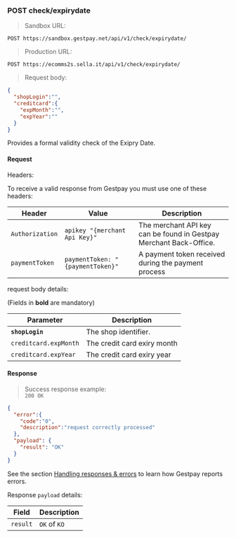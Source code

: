 ### POST check/expirydate


> Sandbox URL:

```
POST https://sandbox.gestpay.net/api/v1/check/expirydate/
```


> Production URL: 

```
POST https://ecomms2s.sella.it/api/v1/check/expirydate/
```

> Request body: 

```json
{
  "shopLogin":"",
  "creditcard":{
    "expMonth":"",
    "expYear":""
  }
}
```

Provides a formal validity check of the Exipry Date.

#### Request 

Headers: 

To receive a valid response from Gestpay you must use one of these headers: 

| Header          | Value                         | Description                                                        |
| --------------- | ----------------------------- | ------------------------------------------------------------------ |
| `Authorization` | `apikey "{merchant Api Key}"` | The merchant API key can be found in Gestpay Merchant Back-Office. |
| `paymentToken` | `paymentToken: "{paymentToken}"` | A payment token received during the payment process |


request body details: 

(Fields in **bold** are mandatory)

| Parameter | Description | 
| --------- | ----------- | 
| **`shopLogin`** | The shop identifier. | 
| `creditcard.expMonth` | The credit card exiry month
| `creditcard.expYear` | The credit card exiry year

#### Response 

> Success response example:<br>
> `200 OK`

```json
{
  "error":{  
    "code":"0",
    "description":"request correctly processed"
  },
  "payload": {
    "result": "OK"
  }
}
```

See the section [Handling responses & errors](#handling-responses-amp-errors) to learn how Gestpay reports errors.


Response `payload` details:


| Field          | Description 
| -------------- | -----------
| `result`   | `OK` of `KO`
